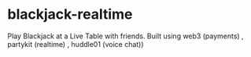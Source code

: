 # blackjack-realtime
Play Blackjack at a Live Table with friends. Built using web3 (payments) , partykit (realtime) , huddle01 (voice chat))
